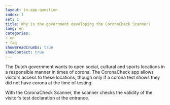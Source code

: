 ```yaml
---
layout: in-app-question
index: 1
set: 1
title: Why is the government developing the CoronaCheck Scanner?
lang: en
categories:
- en
- faq
showBreadCrumbs: true
showContact: true
---
```

The Dutch government wants to open social, cultural and sports locations in a responsible manner in times of corona. The CoronaCheck app allows visitors access to these locations, though only if a corona test shows they did not have corona at the time of testing. 

With the CoronaCheck Scanner, the scanner checks the validity of the visitor’s test declaration at the entrance.
